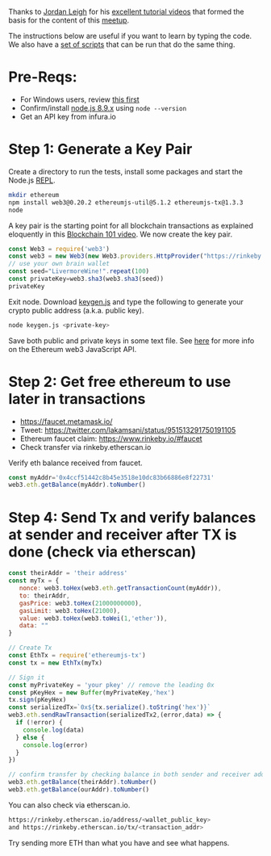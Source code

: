 Thanks to [Jordan Leigh](https://github.com/AlwaysBCoding) for his [excellent tutorial videos](https://www.youtube.com/watch?v=BFEzWYFZ7wA&t=275s) that formed the basis for the content of this [meetup](https://www.meetup.com/Tri-Valley-Blockchain-Crypto-Meetup/events/245155073/). 

The instructions below are useful if you want to learn by typing the code. We also have a [set of scripts](https://github.com/trivalley-blockchain/eth-playground/tree/master/meetup1) that can be run that do the same thing. 
# Pre-Reqs:
* For Windows users, review [this first](Windows-setup.md)
* Confirm/install [node.js 8.9.x](https://nodejs.org/en/) using `node --version`
* Get an API key from infura.io

# Step 1: Generate a Key Pair
Create a directory to run the tests, install some packages and start the Node.js [REPL](https://en.wikipedia.org/wiki/Read%E2%80%93eval%E2%80%93print_loop).
```bash
mkdir ethereum
npm install web3@0.20.2 ethereumjs-util@5.1.2 ethereumjs-tx@1.3.3
node 
```
A key pair is the starting point for all blockchain transactions as explained eloquently in this [Blockchain 101 video](https://www.youtube.com/watch?v=bBC-nXj3Ng4). We now create the key pair.
```javascript
const Web3 = require('web3')
const web3 = new Web3(new Web3.providers.HttpProvider("https://rinkeby.infura.io/infura-key"))
// use your own brain wallet
const seed="LivermoreWine!".repeat(100)
const privateKey=web3.sha3(web3.sha3(seed))
privateKey
```
Exit node. Download [keygen.js](keygen.js) and type the following to generate your crypto public address (a.k.a. public key). 

```bash
node keygen.js <private-key>
```
Save both public and private keys in some text file.
See [here](https://github.com/ethereum/wiki/wiki/JavaScript-API) for more info on the Ethereum web3 JavaScript API.

# Step 2: Get free ethereum to use later in transactions
* https://faucet.metamask.io/
* Tweet: https://twitter.com/lakamsani/status/951513291750191105
* Ethereum faucet claim: https://www.rinkeby.io/#faucet
* Check transfer via rinkeby.etherscan.io

Verify eth balance received from faucet.
```javascript
const myAddr='0x4ccf51442c8b45e3518e10dc83b66886e8f22731'
web3.eth.getBalance(myAddr).toNumber()
```

# Step 4: Send Tx  and verify balances at sender and receiver after TX is done (check via etherscan)
```javascript
const theirAddr = 'their address'
const myTx = {
   nonce: web3.toHex(web3.eth.getTransactionCount(myAddr)),
   to: theirAddr,
   gasPrice: web3.toHex(21000000000),
   gasLimit: web3.toHex(21000),
   value: web3.toHex(web3.toWei(1,'ether')),
   data: ""
} 

// Create Tx
const EthTx = require('ethereumjs-tx')
const tx = new EthTx(myTx)

// Sign it
const myPrivateKey = 'your pkey' // remove the leading 0x
const pKeyHex = new Buffer(myPrivateKey,'hex')
tx.sign(pKeyHex)
const serializedTx=`0x${tx.serialize().toString('hex')}`
web3.eth.sendRawTransaction(serializedTx2,(error,data) => {
  if (!error) {
    console.log(data)
  } else {
    console.log(error)
  }
})

// confirm transfer by checking balance in both sender and receiver addresses
web3.eth.getBalance(theirAddr).toNumber()
web3.eth.getBalance(ourAddr).toNumber()


```
You can also check via etherscan.io.
```bash
https://rinkeby.etherscan.io/address/<wallet_public_key> 
and https://rinkeby.etherscan.io/tx/<transaction_addr>
```
Try sending more ETH than what you have and see what happens.




